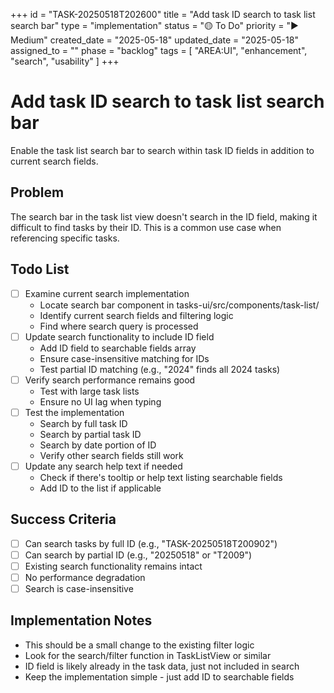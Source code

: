 +++
id = "TASK-20250518T202600"
title = "Add task ID search to task list search bar"
type = "implementation"
status = "🟡 To Do"
priority = "▶️ Medium"
created_date = "2025-05-18"
updated_date = "2025-05-18"
assigned_to = ""
phase = "backlog"
tags = [ "AREA:UI", "enhancement", "search", "usability" ]
+++

# Add task ID search to task list search bar

Enable the task list search bar to search within task ID fields in addition to current search fields.

## Problem
The search bar in the task list view doesn't search in the ID field, making it difficult to find tasks by their ID. This is a common use case when referencing specific tasks.

## Todo List
- [ ] Examine current search implementation
  - Locate search bar component in tasks-ui/src/components/task-list/
  - Identify current search fields and filtering logic
  - Find where search query is processed
- [ ] Update search functionality to include ID field
  - Add ID field to searchable fields array
  - Ensure case-insensitive matching for IDs
  - Test partial ID matching (e.g., "2024" finds all 2024 tasks)
- [ ] Verify search performance remains good
  - Test with large task lists
  - Ensure no UI lag when typing
- [ ] Test the implementation
  - Search by full task ID
  - Search by partial task ID
  - Search by date portion of ID
  - Verify other search fields still work
- [ ] Update any search help text if needed
  - Check if there's tooltip or help text listing searchable fields
  - Add ID to the list if applicable

## Success Criteria
- [ ] Can search tasks by full ID (e.g., "TASK-20250518T200902")
- [ ] Can search by partial ID (e.g., "20250518" or "T2009")
- [ ] Existing search functionality remains intact
- [ ] No performance degradation
- [ ] Search is case-insensitive

## Implementation Notes
- This should be a small change to the existing filter logic
- Look for the search/filter function in TaskListView or similar
- ID field is likely already in the task data, just not included in search
- Keep the implementation simple - just add ID to searchable fields
